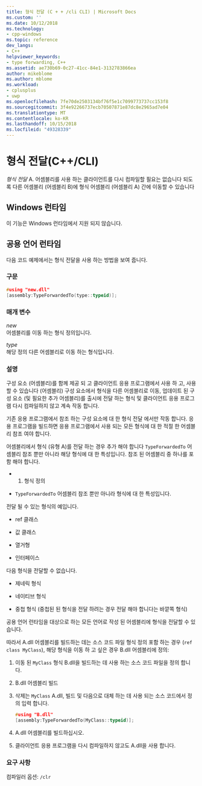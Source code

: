 ```yaml
---
title: 형식 전달 (C + + /cli CLI) | Microsoft Docs
ms.custom: ''
ms.date: 10/12/2018
ms.technology:
- cpp-windows
ms.topic: reference
dev_langs:
- C++
helpviewer_keywords:
- type forwarding, C++
ms.assetid: ae730b69-0c27-41cc-84e1-3132783866ea
author: mikeblome
ms.author: mblome
ms.workload:
- cplusplus
- uwp
ms.openlocfilehash: 7fe70de2503134bf76f5e1c7099773737cc153f8
ms.sourcegitcommit: 3f4e92266737ecb70507871e87dc8e2965ad7e04
ms.translationtype: MT
ms.contentlocale: ko-KR
ms.lasthandoff: 10/15/2018
ms.locfileid: "49328339"
---
```

# <a name="type-forwarding-ccli"></a>형식 전달(C++/CLI)

*형식 전달* A. 어셈블리를 사용 하는 클라이언트를 다시 컴파일할 필요는 없습니다 되도록 다른 어셈블리 (어셈블리 B)에 형식 어셈블리 (어셈블리 A) 간에 이동할 수 있습니다

## <a name="windows-runtime"></a>Windows 런타임

이 기능은 Windows 런타임에서 지원 되지 않습니다.

## <a name="common-language-runtime"></a>공용 언어 런타임

다음 코드 예제에서는 형식 전달을 사용 하는 방법을 보여 줍니다.

### <a name="syntax"></a>구문

```cpp
#using "new.dll"
[assembly:TypeForwardedTo(type::typeid)];
```

### <a name="parameters"></a>매개 변수

*new*<br/>
어셈블리를 이동 하는 형식 정의입니다.

*type*<br/>
해당 정의 다른 어셈블리로 이동 하는 형식입니다.

### <a name="remarks"></a>설명

구성 요소 (어셈블리)를 함께 제공 되 고 클라이언트 응용 프로그램에서 사용 하 고, 사용할 수 있습니다 (어셈블리) 구성 요소에서 형식을 다른 어셈블리로 이동, 업데이트 된 구성 요소 (및 필요한 추가 어셈블리)를 출시에 전달 하는 형식 및 클라이언트 응용 프로그램 다시 컴파일하지 않고 계속 작동 합니다.

기존 응용 프로그램에서 참조 하는 구성 요소에 대 한 형식 전달 에서만 작동 합니다. 응용 프로그램을 빌드하면 응용 프로그램에서 사용 되는 모든 형식에 대 한 적절 한 어셈블리 참조 여야 합니다.

어셈블리에서 형식 (유형 A)를 전달 하는 경우 추가 해야 합니다 `TypeForwardedTo` 어셈블리 참조 뿐만 아니라 해당 형식에 대 한 특성입니다. 참조 된 어셈블리 중 하나를 포함 해야 합니다.

- 1. 형식 정의

- `TypeForwardedTo` 어셈블리 참조 뿐만 아니라 형식에 대 한 특성입니다.

전달 될 수 있는 형식의 예입니다.

- ref 클래스

- 값 클래스

- 열거형

- 인터페이스

다음 형식을 전달할 수 없습니다.

- 제네릭 형식

- 네이티브 형식

- 중첩 형식 (중첩된 된 형식을 전달 하려는 경우 전달 해야 합니다는 바깥쪽 형식)

공용 언어 런타임을 대상으로 하는 모든 언어로 작성 된 어셈블리에 형식을 전달할 수 있습니다.

따라서 A.dll 어셈블리를 빌드하는 데는 소스 코드 파일 형식 정의 포함 하는 경우 (`ref class MyClass`), 해당 형식을 이동 하 고 싶은 경우 B.dll 어셈블리에 정의:

1. 이동 된 `MyClass` 형식 B.dll을 빌드하는 데 사용 하는 소스 코드 파일을 정의 합니다.

2. B.dll 어셈블리 빌드

3. 삭제는 `MyClass` A.dll, 빌드 및 다음으로 대체 하는 데 사용 되는 소스 코드에서 정의 입력 합니다.

    ```cpp
    #using "B.dll"
    [assembly:TypeForwardedTo(MyClass::typeid)];
    ```

4. A.dll 어셈블리를 빌드하십시오.

5. 클라이언트 응용 프로그램을 다시 컴파일하지 않고도 A.dll을 사용 합니다.

### <a name="requirements"></a>요구 사항

컴파일러 옵션: `/clr`